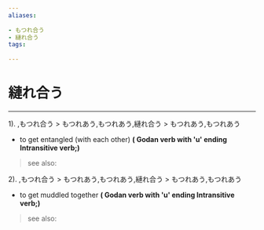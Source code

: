 ```yaml
---
aliases:
    
- もつれ合う
- 縺れ合う
tags:
    
---
```


# 縺れ合う
---
1).
,もつれ合う > もつれあう,もつれあう,縺れ合う > もつれあう,もつれあう

- to get entangled (with each other)
**( Godan verb with 'u' ending Intransitive verb;)**
> see also: 
            
2).
,もつれ合う > もつれあう,もつれあう,縺れ合う > もつれあう,もつれあう

- to get muddled together
**( Godan verb with 'u' ending Intransitive verb;)**
> see also: 
            